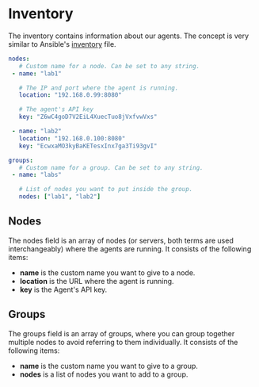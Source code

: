 # Inventory
The inventory contains information about our agents. The concept is very similar to Ansible's [inventory](https://docs.ansible.com/ansible/latest/inventory_guide/intro_inventory.html) file.

```yaml title="inventory.yaml"
nodes:
   # Custom name for a node. Can be set to any string. 
 - name: "lab1"

   # The IP and port where the agent is running.
   location: "192.168.0.99:8080"

   # The agent's API key
   key: "Z6wC4goD7V2EiL4XuecTuo8jVxfvwVxs"

 - name: "lab2"
   location: "192.168.0.100:8080"
   key: "EcwxaMO3kyBaKETesxInx7ga3Ti93gvI"

groups:
   # Custom name for a group. Can be set to any string.
 - name: "labs"

   # List of nodes you want to put inside the group.
   nodes: ["lab1", "lab2"]
```

## Nodes
The nodes field is an array of nodes (or servers, both terms are used interchangeably) where the agents are running. It consists of the following items:

- **name** is the custom name you want to give to a node.
- **location** is the URL where the agent is running.
- **key** is the Agent's API key.

## Groups
The groups field is an array of groups, where you can group together multiple nodes to avoid referring to them individually. It consists of the following items:

- **name** is the custom name you want to give to a group.
- **nodes** is a list of nodes you want to add to a group.
